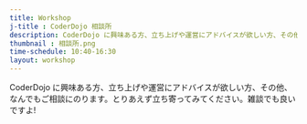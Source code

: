 ```yaml
---
title: Workshop
j-title : CoderDojo 相談所
description: CoderDojo に興味ある方、立ち上げや運営にアドバイスが欲しい方、その他、なんでもご相談にのります。とりあえず立ち寄ってみてください。雑談でも良いですよ!
thumbnail : 相談所.png
time-schedule: 10:40-16:30
layout: workshop
---
```


CoderDojo に興味ある方、立ち上げや運営にアドバイスが欲しい方、その他、なんでもご相談にのります。とりあえず立ち寄ってみてください。雑談でも良いですよ!

